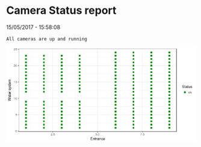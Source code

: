 Camera Status report
================
15/05/2017 - 15:58:08

    All cameras are up and running

![](camreport_files/figure-markdown_github/unnamed-chunk-2-1.png)
